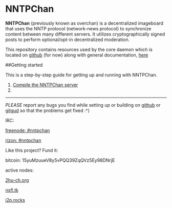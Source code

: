 NNTPChan
========

**NNTPChan** (previously known as overchan) is a decentralized imageboard that uses the NNTP protocol (network-news protocol) to synchronize content between many different servers. It utilizes cryptographically signed posts to perform optional/opt-in decentralized moderation.

This repository contains resources used by the core daemon which is located on [github](https://github.com/majestrate/srndv2) (for now) along with general documentation, [here](doc/)

##Getting started

This is a step-by-step guide for getting up and running with NNTPChan.

1. [Compile the NNTPChan server](doc/build.md)
2. 

---

*PLEASE* report any bugs you find while setting up or building on [github](https://github.com/majestrate/nntpchan/issues) or [gitgud](https://gitgud.io/uguu/nntpchan/issues) so that the problems get fixed :\^)

IRC:

[freenode: #nntpchan](https://webchat.freenode.net/?channels=#nntpchan)

[rizon: #nntpchan](https://qchat.rizon.net/?channels=#nntpchan)


Like this project? Fund it:

bitcoin: 15yuMzuueV8y5vPQQ39ZqQVz5Ey98DNrjE

active nodes:

[2hu-ch.org](https://2hu-ch.org)

[nsfl.tk](https://nsfl.tk)

[i2p.rocks](https://i2p.rocks/ib/)
